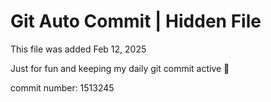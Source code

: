 # Git Auto Commit | Hidden File

This file was added Feb 12, 2025

Just for fun and keeping my daily git commit active 🤪

commit number: 1513245
